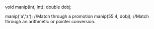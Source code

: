 void manip(int, int);
double dobj;

manip('a','z'); //Match through a promotion
manip(55.4, dobj); //Match through an arithmetic or pointer conversion.
